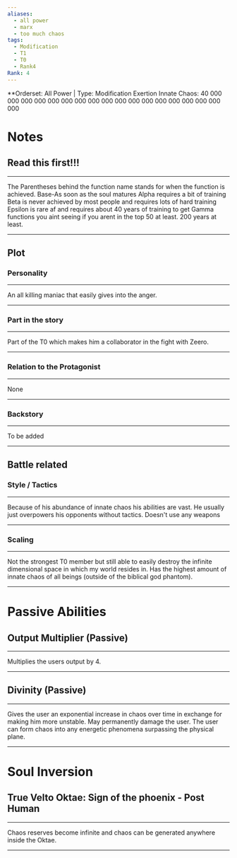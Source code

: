 ```yaml
---
aliases:
  - all power
  - marx
  - too much chaos
tags:
  - Modification
  - T1
  - T0
  - Rank4
Rank: 4
---
```

**Orderset: All Power  | Type: Modification Exertion
Innate Chaos:  40 000 000 000 000 000 000 000 000 000 000 000 000 000 000 000 000 000 000 

# Notes
## Read this first!!!
___
The Parentheses behind the function name stands for when the function is achieved.
Base-As soon as the soul matures
Alpha requires a bit of training 
Beta is never achieved by most people and requires lots of hard training
Epsilon is rare af and requires about 40 years of training to get
Gamma functions you aint seeing if you arent in the top 50 at least. 200 years at least.
___
### 
## Plot
### Personality
___
An all killing maniac that easily gives into the anger.
___
### Part in the story
___
Part of the T0 which makes him a collaborator in the fight with Zeero.
___
### Relation to the Protagonist
___
None
___
### Backstory
___
To be added
___

## Battle related

### Style / Tactics
___
Because of his abundance of innate chaos his abilities are vast. He usually just overpowers his opponents without tactics. Doesn't use any weapons
___
### Scaling 
___
Not the strongest T0 member but still able to easily destroy the infinite dimensional space in which my world resides in. Has the highest amount of innate chaos of all beings (outside of the biblical god phantom).
___


# Passive Abilities
## Output Multiplier (Passive)
___
Multiplies the users output by 4.
___
## Divinity (Passive)
___
Gives the user an exponential increase in chaos over time in exchange for making him more unstable. May permanently damage the user. The user can form chaos into any energetic phenomena surpassing the physical plane.
___

# Soul Inversion
## True Velto Oktae: Sign of the phoenix - Post Human
___
Chaos reserves become infinite and chaos can be generated anywhere inside the Oktae.
___

